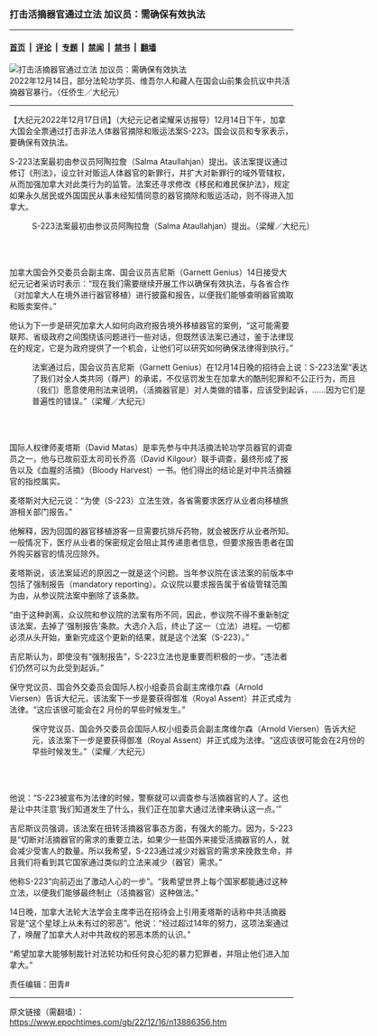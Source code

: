 ### 打击活摘器官通过立法 加议员：需确保有效执法

---

#### [首页](../../../..?n13886356) &nbsp;|&nbsp; [评论](../../../../../epoch-comment?n13886356) &nbsp;|&nbsp; [专题](../../../../../epoch-special?n13886356) &nbsp;|&nbsp; [禁闻](../../../../../epoch-news?n13886356) &nbsp;|&nbsp; [禁书](../../../../../books?n13886356) &nbsp;|&nbsp; [翻墙](https://github.com/gfw-breaker/nogfw/blob/master/README.md?n13886356)


<div><img alt="打击活摘器官通过立法 加议员：需确保有效执法" class="attachment-djy_600_400 size-djy_600_400 wp-post-image" src="https://i.epochtimes.com/assets/uploads/2022/12/id13885057-9G9A9956-600x400.jpg"/>
<div class="caption">
 2022年12月14日，部分法轮功学员、维吾尔人和藏人在国会山前集会抗议中共活摘器官暴行。（任侨生／大纪元）
</div></div><hr/><div class="post_content" id="artbody" itemprop="articleBody">
 <!-- article content begin -->
 <p>
  【大纪元2022年12月17日讯】（大纪元记者梁耀采访报导）12月14日下午，加拿大国会全票通过打击非法人体器官摘除和贩运法案S-223。国会议员和专家表示，要确保有效执法。
 </p>
 <p>
  S-223法案最初由参议员阿陶拉詹（Salma Ataullahjan）提出。该法案提议通过修订《刑法》，设立针对贩运人体器官的新罪行，并扩大对新罪行的域外管辖权，从而加强加拿大对此类行为的监管。法案还寻求修改《移民和难民保护法》，规定如果永久居民或外国国民从事未经知情同意的器官摘除和贩运活动，则不得进入加拿大。
 </p>
 <figure aria-describedby="caption-attachment-13886362" class="wp-caption aligncenter" id="attachment_13886362" style="width: 600px">
  <ok href="https://i.epochtimes.com/assets/uploads/2022/12/id13886362-Salma-Ataullahjan.jpg" target="_blank">
   <img alt="" class="size-large wp-image-13886362" src="https://i.epochtimes.com/assets/uploads/2022/12/id13886362-Salma-Ataullahjan-600x439.jpg"/>
  </ok>
  <br/><figcaption class="wp-caption-text" id="caption-attachment-13886362">
   S-223法案最初由参议员阿陶拉詹（Salma Ataullahjan）提出。（梁耀／大纪元）
  </figcaption><br/>
 </figure><br/>
 <p>
  加拿大国会外交委员会副主席、国会议员吉尼斯（Garnett Genius）14日接受大纪元记者采访时表示：“现在我们需要继续开展工作以确保有效执法，与各省合作（对加拿大人在境外进行器官移植）进行披露和报告，以便我们能够查明器官摘取和贩卖案件。”
 </p>
 <p>
  他认为下一步是研究加拿大人如何向政府报告境外移植器官的案例，“这可能需要联邦、省级政府之间围绕该问题进行一些对话，但既然该法案已通过，鉴于法律现在的规定，它是为政府提供了一个机会，让他们可以研究如何确保法律得到执行。”
 </p>
 <figure aria-describedby="caption-attachment-13885058" class="wp-caption aligncenter" id="attachment_13885058" style="width: 600px">
  <ok href="https://i.epochtimes.com/assets/uploads/2022/12/id13885058-Garnett.jpg" target="_blank">
   <img alt="" class="size-large wp-image-13885058" src="https://i.epochtimes.com/assets/uploads/2022/12/id13885058-Garnett-600x464.jpg"/>
  </ok>
  <br/><figcaption class="wp-caption-text" id="caption-attachment-13885058">
   法案通过后，国会议员吉尼斯（Garnett Genius）在12月14日晚的招待会上说：S-223法案“表达了我们对全人类共同（尊严）的承诺，不仅惩罚发生在加拿大的酷刑犯罪和不公正行为，而且（我们）愿意使用刑法来说明，（活摘器官是）对人类做的错事，应该受到起诉，……因为它们是普遍性的错误。”（梁耀／大纪元）
  </figcaption><br/>
 </figure><br/>
 <p>
  国际人权律师麦塔斯（David Matas）是率先参与中共活摘法轮功学员器官的调查员之一，他与已故前亚太司司长乔高（David Kilgour）联手调查，最终形成了报告以及《血腥的活摘》（Bloody Harvest）一书。他们得出的结论是对中共活摘器官的指控属实。
 </p>
 <p>
  麦塔斯对大纪元说：“为使（S-223）立法生效，各省需要求医疗从业者向移植旅游相关部门报告。”
 </p>
 <p>
  他解释，因为回国的器官移植游客一旦需要抗排斥药物，就会被医疗从业者所知。一般情况下，医疗从业者的保密规定会阻止其传递患者信息，但要求报告患者在国外购买器官的情况应除外。
 </p>
 <p>
  麦塔斯说，该法案延迟的原因之一就是这个问题。当年参议院在该法案的前版本中包括了强制报告（mandatory reporting）。众议院以要求报告属于省级管辖范围为由，从参议院法案中删除了该条款。
 </p>
 <p>
  “由于这种剥离，众议院和参议院的法案有所不同，因此，参议院不得不重新制定该法案，去掉了‘强制报告’条款。大选介入后，终止了这一（立法）进程。一切都必须从头开始，重新完成这个更新的结果，就是这个法案（S-223）。”
 </p>
 <p>
  吉尼斯认为，即使没有“强制报告”，S-223立法也是重要而积极的一步。“违法者们仍然可以为此受到起诉。”
 </p>
 <p>
  保守党议员、国会外交委员会国际人权小组委员会副主席维尔森（Arnold Viersen）告诉大纪元，该法案下一步是要获得御准（Royal Assent）并正式成为法律。“这应该很可能会在2 月份的早些时候发生。”
 </p>
 <figure aria-describedby="caption-attachment-13886361" class="wp-caption aligncenter" id="attachment_13886361" style="width: 600px">
  <ok href="https://i.epochtimes.com/assets/uploads/2022/12/id13886361-Arnold-Viersen.jpg" target="_blank">
   <img alt="" class="size-large wp-image-13886361" src="https://i.epochtimes.com/assets/uploads/2022/12/id13886361-Arnold-Viersen-600x406.jpg"/>
  </ok>
  <br/><figcaption class="wp-caption-text" id="caption-attachment-13886361">
   保守党议员、国会外交委员会国际人权小组委员会副主席维尔森（Arnold Viersen）告诉大纪元，该法案下一步是要获得御准（Royal Assent）并正式成为法律。“这应该很可能会在2月份的早些时候发生。”（梁耀／大纪元）
  </figcaption><br/>
 </figure><br/>
 <p>
  他说：“S-223被宣布为法律的时候，警察就可以调查参与活摘器官的人了。这也是让中共注意‘我们知道发生了什么，我们正在加拿大通过法律来确认这一点。’”
 </p>
 <p>
  吉尼斯议员强调，该法案在扭转活摘器官事态方面，有强大的能力。因为，S-223是“切断对活摘器官的需求的重要立法，如果少一些国外来接受活摘器官的人，就会减少受害人的数量。所以我希望，S-223通过减少对器官的需求来挽救生命，并且我们将看到其它国家通过类似的立法来减少（器官）需求。”
 </p>
 <p>
  他称S-223“向前迈出了激动人心的一步”。“我希望世界上每个国家都能通过这种立法，以便我们能够最终制止（活摘器官）这种做法。”
 </p>
 <p>
  14日晚，加拿大法轮大法学会主席李迅在招待会上引用麦塔斯的话称中共活摘器官是“这个星球上从未有过的邪恶”。他说：“经过超过14年的努力，这项法案通过了，唤醒了加拿大人对中共政权的邪恶本质的认识。”
 </p>
 <p>
  “希望加拿大能够制裁针对法轮功和任何良心犯的暴力犯罪者，并阻止他们进入加拿大。”
 </p>
 <p>
  责任编辑：田青#
 </p>
 <!-- article content end -->
 <div id="below_article_ad">
 </div>
</div>


---

原文链接（需翻墙）：https://www.epochtimes.com/gb/22/12/16/n13886356.htm